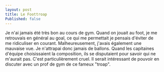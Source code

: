 ```yaml
---
layout: post
title: Le Foottroap
Published: false
---
```

Je n'ai jamais été très bon au cours de gym. Quand on jouait au foot, je me retrouvais en général au goal, ce qui me permettait je pensais d'éviter de me ridiculiser en courant. Malheureusement, j'avais également une mauvaise vue. Je n'attrapai donc jamais de ballons. Quand les capitaines d'équipe choisissaient la composition, ils se disputaient pour savoir qui ne m'aurait pas. 
C'est particulièrement cruel. Il serait intéressant de pouvoir en discuter avec un prof de gym de ce fameux "troap".